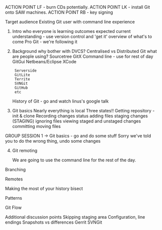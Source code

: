 ACTION POINT LF - burn CDs potentially.
ACTION POINT LK - install Git onto SAW machines.
ACTION POINT RB - key signing

Target audience
Existing Git user with command line experience

1. Intro
	who everyone is
	learning outcomes
	expected current understanding - use version control and 'get it'
	overview of what's to come
	Pro Git - we're following it

2. Background
	why bother with DVCS? Centralised vs Distributed
	Git
	what are people using?
		Sourcetree
		GitX
		Command line - use for rest of day
		GitGui
		Netbeans/Eclipse
		XCode
		
		Serverside
		GitLite
		Territe
		SVNGit
		GitHub
		etc
		
	History of Git - go and watch linus's google talk 

3. Git basics
	Nearly everything is local 
	Three states!!
	Getting repository - init & clone
	Recording changes
		status
		adding files
		staging changes (STAGING)
		ignoring files
		viewing staged and unstaged changes
		committing
		moving files

GROUP SESSION 1 -> Git basics - go and do some stuff
Sorry we've told you to do the wrong thing, undo some changes

4. Git remoting
		
	
	We are going to use the command line for the rest of the day.	

Branching

Remotes

Making the most of your history
       bisect

Patterns

Git Flow

Additional discussion points
	Skipping staging area
	Configuration, line endings
	Snapshots vs differences
	Gerrit
	SVNGit